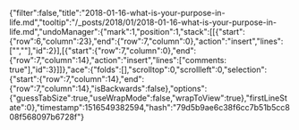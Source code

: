 {"filter":false,"title":"2018-01-16-what-is-your-purpose-in-life.md","tooltip":"/_posts/2018/01/2018-01-16-what-is-your-purpose-in-life.md","undoManager":{"mark":1,"position":1,"stack":[[{"start":{"row":6,"column":23},"end":{"row":7,"column":0},"action":"insert","lines":["",""],"id":2}],[{"start":{"row":7,"column":0},"end":{"row":7,"column":14},"action":"insert","lines":["comments: true"],"id":3}]]},"ace":{"folds":[],"scrolltop":0,"scrollleft":0,"selection":{"start":{"row":7,"column":14},"end":{"row":7,"column":14},"isBackwards":false},"options":{"guessTabSize":true,"useWrapMode":false,"wrapToView":true},"firstLineState":0},"timestamp":1516549382594,"hash":"79d5b9ae6c38f6cc7b51b5cc808f568097b6728f"}